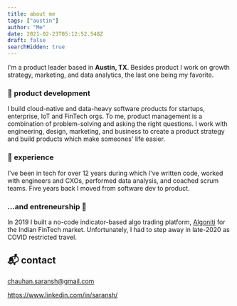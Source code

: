 ```yaml
---
title: about me
tags: ["austin"]
author: "Me"
date: 2021-02-23T05:12:52.548Z
draft: false
searchHidden: true
---
```


I'm a product leader based in **Austin, TX**. Besides product I work on growth strategy, marketing, and data analytics, the last one being my favorite.

### :octopus: product development

I build cloud-native and data-heavy software products for startups, enterprise, IoT and FinTech orgs. To me, product management is a combination of problem-solving and asking the right questions. I work with engineering, design, marketing, and business to create a product strategy and build products which make someones' life easier.

### :snail: experience

I've been in tech for over 12 years during which I've written code, worked with engineers and CXOs, performed data analysis, and coached scrum teams. Five years back I moved from software dev to product.

### ...and entreneurship :baby_chick:

In 2019 I built a no-code indicator-based algo trading platform, [Algoniti](https://www.algoniti.com/) for the Indian FinTech market. Unfortunately, I had to step away in late-2020 as COVID restricted travel.

## :mailbox_with_mail: contact

chauhan.saransh@gmail.com

https://www.linkedin.com/in/saransh/
